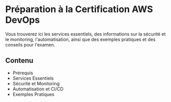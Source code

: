 # Préparation à la Certification AWS DevOps

Vous trouverez ici les services essentiels, des informations sur la sécurité et le monitoring, l'automatisation, ainsi que des exemples pratiques et des conseils pour l'examen.

## Contenu
- Prérequis
- Services Essentiels
- Sécurité et Monitoring
- Automatisation et CI/CD
- Exemples Pratiques
